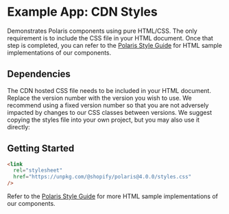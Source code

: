 # Example App: CDN Styles

Demonstrates Polaris components using pure HTML/CSS. The only requirement is to include the CSS file in your HTML document. Once that step is completed, you can refer to the [Polaris Style Guide](https://polaris.shopify.com/) for HTML sample implementations of our components.

## Dependencies

The CDN hosted CSS file needs to be included in your HTML document. Replace the version number with the version you wish to use. We recommend using a fixed version number so that you are not adversely impacted by changes to our CSS classes between versions. We suggest copying the styles file into your own project, but you may also use it directly:

## Getting Started

```html
<link
  rel="stylesheet"
  href="https://unpkg.com/@shopify/polaris@4.0.0/styles.css"
/>
```

Refer to the [Polaris Style Guide](https://polaris.shopify.com/) for more HTML sample implementations of our components.

